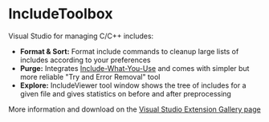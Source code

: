 # IncludeToolbox
Visual Studio for managing C/C++ includes:
* **Format & Sort:** Format include commands to cleanup large lists of includes according to your preferences
* **Purge:** Integrates [Include-What-You-Use](https://github.com/include-what-you-use/include-what-you-use) and comes with simpler but more reliable "Try and Error Removal" tool
* **Explore:** IncludeViewer tool window shows the tree of includes for a given file and gives statistics on before and after preprocessing
 
More information and download on the [Visual Studio Extension Gallery page](https://gallery.msdn.microsoft.com/28c36d4f-425a-4bfe-9449-03f07b35f7b0)
